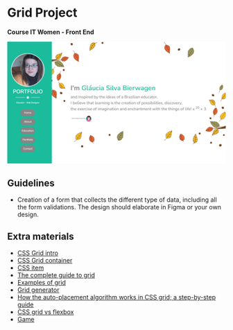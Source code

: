# Grid Project
<b> Course IT Women - Front End </b>
<br>
<p align="center">
  <img src="https://github.com/glauciabierwagen/glaucia_portfolio/blob/main/images/readmeimage.png" width="950"  heigth="850"/>
</p>

## Guidelines
- Creation of a form that collects the different type of data, including all the form validations. The design should elaborate in Figma or your own design.  

## Extra materials 

- [CSS Grid intro](//www.w3schools.com/css/css_grid.as) 
- [CSS Grid container](https://www.w3schools.com/css/css_grid_container.asp)
- [CSS item](https://www.w3schools.com/css/css_grid_item.asp)
- [The complete guide to grid](https://css-tricks.com/snippets/css/complete-guide-grid/) 
- [Examples of grid](https://gridbyexample.com/)
- [Grid generator](https://gr[id.layoutit.com) 
- [How the auto-placement algorithm works in CSS grid; a step-by-step guide](https://www.sitepoint.com/a-step-by-step-guide-to-the-auto-placement-algorithm-in-css-grid/) 
- [CSS grid vs flexbox](https://hackernoon.com/the-ultimate-css-battle-grid-vs-flexbox-d40da0449faf)
- [Game](https://cssgridgarden.com/)


